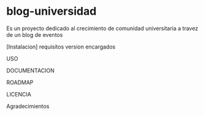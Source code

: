 # blog-universidad
Es un proyecto dedicado al crecimiento de comunidad universitaria a travez de un blog de eventos

[Instalacion]
requisitos
version
encargados

USO

DOCUMENTACION

ROADMAP

LICENCIA

Agradecimientos

